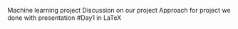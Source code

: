 Machine learning project
Discussion on  our project
Approach for project
we done with presentation #Day1 in LaTeX
